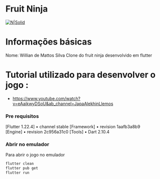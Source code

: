 # Fruit Ninja

[![N|Solid](https://assets.gitlab-static.net/uploads/-/system/project/avatar/23284907/logo.jpg)](https://nodesource.com/products/nsolid)

# Informações básicas
Nome: Willian de Mattos Silva
Clone do fruit ninja desenvolvido em flutter


# Tutorial utilizado para desenvolver o jogo :
   - https://www.youtube.com/watch?v=eAaikwyDSoU&ab_channel=JapaAlekhinLlemos

### Pre requisitos

[Flutter 1.22.4] • channel stable
[Framework] • revision 1aafb3a8b9 
[Engine] • revision 2c956a31c0
[Tools] • Dart 2.10.4

### Abrir no emulador

Para abrir o jogo no emulador

```bash
flutter clean
flutter pub get
flutter run

```

